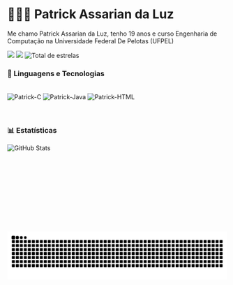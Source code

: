 # 👩🏻‍💻 Patrick Assarian da Luz



Me chamo Patrick Assarian da Luz, tenho 19 anos e curso Engenharia de Computação na Universidade Federal De Pelotas (UFPEL)



<div> 

  <a href="https://www.instagram.com/patrick_assarian" target="_blank"><img src="https://img.shields.io/badge/-Instagram-%23E4405F?style=for-the-badge&logo=instagram&logoColor=white" target="_blank"></a>
  <a href="https://www.linkedin.com/in/patrick-assarian-da-luz-a4382422b" target="_blank"><img src="https://img.shields.io/badge/-LinkedIn-%230077B5?style=for-the-badge&logo=linkedin&logoColor=white" target="_blank"></a>
  <img 
            alt="Total de estrelas" 
            title="Total de estrelas GitHub" 
            src="https://custom-icon-badges.demolab.com/github/stars/PatrickAssarian?color=55960c&style=for-the-badge&labelColor=488207&logo=star&label=estrelas"
        />
    </a> 
   
  
</div>


### 🤖 Linguagens e Tecnologias

<div style="display: inline_block"><br>
  <img align="center" alt="Patrick-C" height="40" width="50" src="https://cdn.jsdelivr.net/gh/devicons/devicon@latest/icons/c/c-original.svg">
  <img align="center" alt="Patrick-Java" height="40" width="50" src="https://cdn.jsdelivr.net/gh/devicons/devicon@latest/icons/java/java-original-wordmark.svg">
  <img align="center" alt="Patrick-HTML" height="40" width="50" src="https://cdn.jsdelivr.net/gh/devicons/devicon@latest/icons/html5/html5-original.svg">

</div>
  

<br/>
<br/>

### 📊 Estatísticas

<p>
  <img 
    align="left" 
    alt="GitHub Stats" 
    height="200" 
    style="padding-right: 10px;" 
    src="https://github-readme-stats.vercel.app/api?username=PatrickAssarian&show_icons=true&theme=tokyonight&include_all_commits=true&locale=pt-br" 
  />

  <img src="https://raw.githubusercontent.com/PatrickAssarian/PatrickAssarian/output/snake.svg" alt="Snake animation" />
